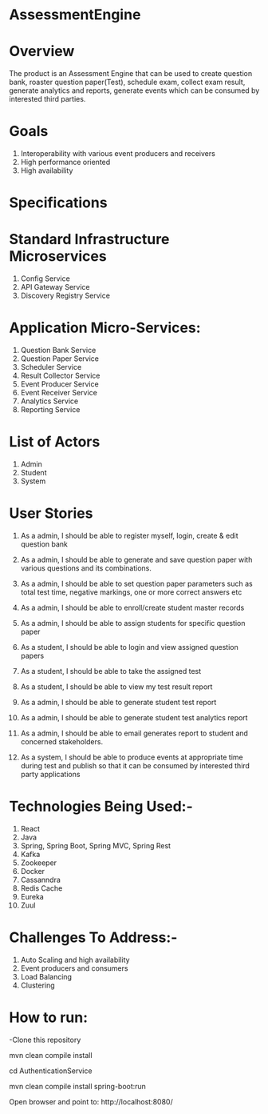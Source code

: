 # AssessmentEngine

# Overview
The product is an Assessment Engine that can be used to create question bank, roaster question paper(Test), schedule exam, collect exam result, generate analytics and reports, generate events which can be consumed by interested third parties.

# Goals
1.	Interoperability with various event producers and receivers
2.	High performance oriented
3.	High availability 

# Specifications

# Standard Infrastructure Microservices
1.	Config Service
2.	API Gateway Service
3.	Discovery Registry Service

# Application Micro-Services:
1.	Question Bank Service
2.	Question Paper Service
3.	Scheduler Service
4.	Result Collector Service
5.	Event Producer Service
6.	Event Receiver Service
7.	Analytics Service
8.	Reporting Service
 

# List of Actors 
1.	Admin
2.	Student
3.	System

# User Stories
       
1.	As a admin, I should be able to register myself, login, create & edit question bank
2.	As a admin, I should be able to generate and save question paper with various questions and its combinations.
3.	As a admin, I should be able to set question paper parameters such as total test time, negative markings, one or more correct answers etc
4.	As a admin, I should be able to enroll/create student master records
5.	As a admin, I should be able to assign students for specific question paper

6.	As a student, I should be able to login and view  assigned question papers 
7.	As a student, I should be able to take the assigned test
8.	As a student, I should be able to view my test result report

9.	As a admin, I should be able to generate student test report 
10.	As a admin, I should be able to generate student test analytics report 
11.	As a admin, I should be able to email generates report to student and concerned stakeholders. 

12.	As a system, I should be able to produce events at appropriate time during test and publish so that it can be consumed by interested third party applications


# Technologies Being Used:-
1.	React
2.	Java 
3.	Spring, Spring Boot, Spring MVC, Spring Rest
4.	Kafka 
5.	Zookeeper
6.	Docker
7.	Cassanndra
8.	Redis Cache
9.	Eureka
10.	Zuul


# Challenges To Address:-
1.	Auto Scaling and high availability
2.	Event producers and consumers
3.	Load Balancing
4.	Clustering


# How to run:

-Clone this repository

mvn clean compile install

cd AuthenticationService

mvn clean compile install spring-boot:run

Open browser and point to: http://localhost:8080/
